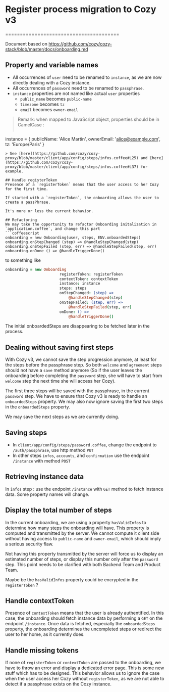 # Register process migration to Cozy v3
=======================================

Document based on https://github.com/cozy/cozy-stack/blob/master/docs/onboarding.md

## Property and variable names
  * All occurrences of `user` need to be renamed to `instance`, as we are now directly dealing with a Cozy instance.
  * All occurrences of `password` need to be renamed to `passphrase`.
  * `instance` properties are not named like actual `user` properties
    * `public_name` becomes `public-name`
    * `timezone` becomes `tz`
    * `email` becomes `owner-email`

> Remark: when mapped to JavaScript object, properties should be in CamelCase :
> ```JavaScript
instance = {
  publicName: 'Alice Martin',
  ownerEmail: 'alice@example.com',
  tz: 'Europe/Paris'
}
```
> See [here](https://github.com/cozy/cozy-proxy/blob/master/client/app/config/steps/infos.coffee#L25) and [here](https://github.com/cozy/cozy-proxy/blob/master/client/app/config/steps/infos.coffee#L37) for example.

## Handle registerToken
Presence of a `registerToken` means that the user access to her Cozy for the first time.

If started with a `registerToken`, the onboarding allows the user to create a passPhrase.

It's more or less the current behavior.

## Refactoring
We may take the opportunity to refactor Onboarding initalization in `application.coffee`, and change this part
```coffeescript
onboarding = new Onboarding(user, steps, ENV.onboardedSteps)
onboarding.onStepChanged (step) => @handleStepChanged(step)
onboarding.onStepFailed (step, err) => @handleStepFailed(step, err)
onboarding.onDone () => @handleTriggerDone()
```
to something like
```coffeescript
onboarding = new Onboarding
                        registerToken: registerToken
                        contextToken: contextToken
                        instance: instance
                        steps: steps
                        onStepChanged: (step) =>
                            @handleStepChanged(step)
                        onStepFailed: (step, err) =>
                            @handleStepFailed(step, err)
                        onDone: () =>
                            @handleTriggerDone()
```
The initial onboardedSteps are disappearing to be fetched later in the process.

## Dealing without saving first steps
With Cozy v3, we cannot save the step progression anymore, at least for the steps before the passphrase step. So both `welcome` and `agreement` steps should not have a `save` method anymore (So if the user leaves the onboarding before completing the `password` step, she will have to start from `welcome` step the next time she will access her Cozy).

The first three steps will be saved with the passphrase, in the current `password` step. We have to ensure that Cozy v3 is ready to handle an `onboardedSteps` property. We may also now ignore saving the first two steps in the `onboardedSteps` property.

We may save the next steps as we are currently doing.

## Saving steps
  * In `client/app/config/steps/password.coffee`, change the endpoint to `/auth/passphrase`, use http method `PUT`
  * In other steps `infos`, `accounts`, and `confirmation` use the endpoint `/instance` with method `POST`

## Retrieving instance data
In `infos` step : use the endpoint `/instance` with `GET` method to fetch instance data. Some property names will change.

## Display the total number of steps
In the current onboarding, we are using a property `hasValidInfos` to determine how many steps the onboarding will have. This property is computed and transmitted by the server. We cannot compute it client side without having access to `public-name` and `owner-email`, which should imply a serious security flaw.

Not having this property transmitted by the server will force us to display an estimated number of steps, or display this number only after the `password` step. This point needs to be clarified with both Backend Team and Product Team.

Maybe be the `hasValidInfos` property could be encrypted in the `registerToken` ?

## Handle contextToken
Presence of `contextToken` means that the user is already authentified. In this case, the onboarding should fetch instance data by performing a `GET` on the endpoint `/instance`. Once data is fetched, especially the `onboardedSteps` property, the onboarding determines the uncompleted steps or redirect the user to her home, as it currently does.

## Handle missing tokens
If none of `registerToken` or `contextToken` are passed to the onboarding, we have to throw an error and display a dedicated error page. This is some new stuff which has to be designed.
This behavior allows us to ignore the case when the user access her Cozy without `registerToken`, as we are not able to detect if a passphrase exists on the Cozy instance.
